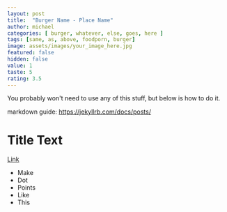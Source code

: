 ```yaml
---
layout: post
title:  "Burger Name - Place Name"
author: michael
categories: [ burger, whatever, else, goes, here ]
tags: [same, as, above, foodporn, burger]
image: assets/images/your_image_here.jpg
featured: false
hidden: false
value: 1
taste: 5
rating: 3.5
---
```


You probably won't need to use any of this stuff, but below is how to do it.

markdown guide: https://jekyllrb.com/docs/posts/


# Title Text

[Link](https://example.com)

* Make
* Dot
* Points
* Like
* This
